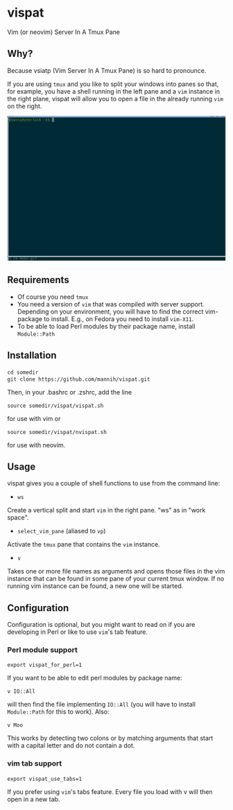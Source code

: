 # vispat

Vim (or neovim) Server In A Tmux Pane

## Why?

Because vsiatp (Vim Server In A Tmux Pane)
is so hard to pronounce.

If you are using `tmux` and you like to split your windows into panes
so that, for example, you have a shell running in the left pane and
a `vim` instance in the right plane, vispat will allow you to open a
file in the already running `vim` on the right.

![vispat demo](./demo.gif)

## Requirements

- Of course you need `tmux`
- You need a version of `vim` that was compiled with server support.
  Depending on your environment, you will have to find the correct
  vim-package to install. E.g., on Fedora you need to install `vim-X11`.
- To be able to load Perl modules by their package name, install
  `Module::Path`

## Installation

    cd somedir
    git clone https://github.com/mannih/vispat.git

Then, in your .bashrc or .zshrc, add the line

    source somedir/vispat/vispat.sh

for use with vim or

    source somedir/vispat/nvispat.sh

for use with neovim.

## Usage

vispat gives you a couple of shell functions to use from the command
line:

- `ws`

Create a vertical split and start `vim` in the right pane. "ws" as in "work space".

- `select_vim_pane` (aliased to `vp`)

Activate the `tmux` pane that contains the `vim` instance.

- `v`

Takes one or more file names as arguments and opens those files in the
vim instance that can be found in some pane of your current tmux window.
If no running vim instance can be found, a new one will be started.

## Configuration

Configuration is optional, but you might want to read on if you are
developing in Perl or like to use `vim`'s tab feature.

### Perl module support

    export vispat_for_perl=1

If you want to be able to edit perl modules by package name:

    v IO::All

will then find the file implementing `IO::All` (you will have to install
`Module::Path` for this to work). Also:

    v Moo

This works by detecting two colons or by matching arguments that start with
a capital letter and do not contain a dot.

### vim tab support

    export vispat_use_tabs=1

If you prefer using `vim`'s tabs feature. Every file you load with v will then
open in a new tab.
